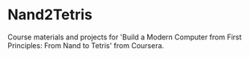 # Nand2Tetris

Course materials and projects for 'Build a Modern Computer from First Principles: From Nand to Tetris' from Coursera.
